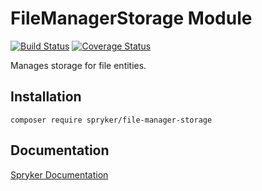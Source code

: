 # FileManagerStorage Module
[![Build Status](https://travis-ci.org/spryker/file-manager-storage.svg)](https://travis-ci.org/spryker/file-manager-storage)
[![Coverage Status](https://coveralls.io/repos/github/spryker/file-manager-storage/badge.svg)](https://coveralls.io/github/spryker/file-manager-storage)

Manages storage for file entities.

## Installation

```
composer require spryker/file-manager-storage
```

## Documentation

[Spryker Documentation](https://academy.spryker.com/developing_with_spryker/module_guide/modules.html)
